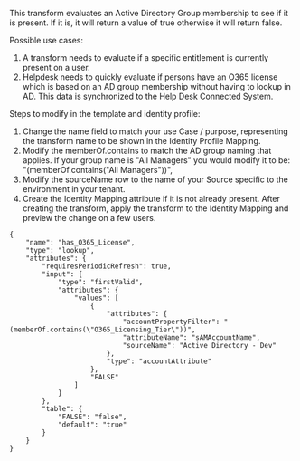 This transform evaluates an Active Directory Group membership to see if it is present. If it is, it will return a value of true otherwise it will return false.

Possible use cases: 
1) A transform needs to evaluate if a specific entitlement is currently present on a user. 
2) Helpdesk needs to quickly evaluate if persons have an O365 license which is based on an AD group membership without having to lookup in AD. This data is 
    synchronized to the Help Desk Connected System.

Steps to modify in the template and identity profile:

1) Change the name field to match your use Case / purpose, representing the transform name to be shown in the Identity Profile Mapping.
2) Modify the memberOf.contains to match the AD group naming that applies. If your group name is "All Managers" you would modify it to be:
    "(memberOf.contains(\"All Managers\"))",
3) Modify the sourceName row to the name of your Source specific to the environment in your tenant.
4) Create the Identity Mapping attribute if it is not already present. After creating the transform, apply the transform to the Identity Mapping and preview the change on a few users.


```
{
    "name": "has_O365_License",
    "type": "lookup",
    "attributes": {
        "requiresPeriodicRefresh": true,
        "input": {
            "type": "firstValid",
            "attributes": {
                "values": [
                    {
                        "attributes": {
                            "accountPropertyFilter": "(memberOf.contains(\"O365_Licensing_Tier\"))",
                            "attributeName": "sAMAccountName",
                            "sourceName": "Active Directory - Dev"
                        },
                        "type": "accountAttribute"
                    },
                    "FALSE"
                ]
            }
        },
        "table": {
            "FALSE": "false",
            "default": "true"
        }
    }
}
```